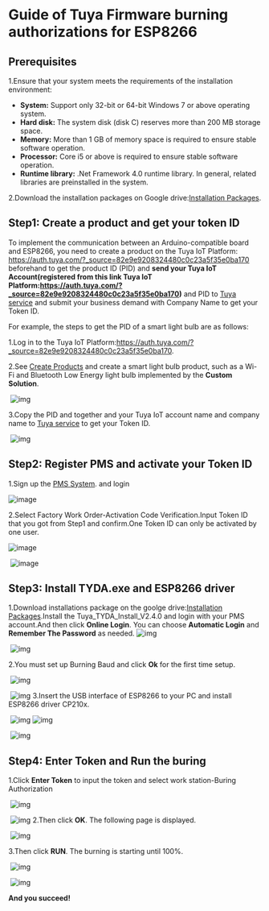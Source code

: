 # Guide of Tuya Firmware burning authorizations for ESP8266

## **Prerequisites**

1.Ensure that your system meets the requirements of the installation environment:

- **System:** Support only 32-bit or 64-bit Windows 7 or above operating system.
- **Hard disk:** The system disk (disk C) reserves more than 200 MB storage space.
- **Memory:** More than 1 GB of memory space is required to ensure stable software operation.
- **Processor:** Core i5 or above is required to ensure stable software operation.
- **Runtime library:** .Net Framework 4.0 runtime library. In general, related libraries are preinstalled in the system.

2.Download the installation packages on Google drive:[Installation Packages](https://drive.google.com/file/d/1SF-rM5qDLaPJiuMHrkqFauVyRXSSHMkj/view?usp=sharing).

## **Step1: Create a product and get your token ID**

To implement the communication between an Arduino-compatible board and ESP8266, you need to create a product on the Tuya IoT Platform: https://auth.tuya.com/?_source=82e9e9208324480c0c23a5f35e0ba170 beforehand to get the product ID (PID) and **send your Tuya IoT Account(registered from this link Tuya IoT Platform:https://auth.tuya.com/?_source=82e9e9208324480c0c23a5f35e0ba170)** and PID to [Tuya service](https://service.console.tuya.com/8/2/list?_source=c5965e0f53c87ba9d0eb99af0f4b124f) and submit your business demand with Company Name to get your Token ID.

For example, the steps to get the PID of a smart light bulb are as follows:

1.Log in to the Tuya IoT Platform:https://auth.tuya.com/?_source=82e9e9208324480c0c23a5f35e0ba170.

2.See [Create Products](https://developer.tuya.com/en/docs/iot/configure-in-platform/create-product/create-product?id=K914jp1ijtsfe&_source=50928cbf6f24a08532deb76fba853312) and create a smart light bulb product, such as a Wi-Fi and Bluetooth Low Energy light bulb implemented by the **Custom Solution**.

​            ![img](https://wdcdn.qpic.cn/MTY4ODg1MDI5OTc1MTU0MA_98445_z15VKr6xpjTUnqfl_1622537406?sign=1622793067-1098864985-0-dfc249c0f64fb99722f2ba11f7f3e7f3)            

3.Copy the PID and together and your Tuya IoT account name and company name to [Tuya service](https://service.console.tuya.com/8/2/list?_source=c5965e0f53c87ba9d0eb99af0f4b124f) to get your Token ID.

​            ![img](https://wdcdn.qpic.cn/MTY4ODg1MDI5OTc1MTU0MA_141539_yiCzfG1entSTaR4D_1622537406?sign=1622793067-889732388-0-08ad5e9320af9dfe4ec6ffb5f57de7e9)            

## 

## **Step2: Register PMS and activate your Token ID**

1.Sign up the [PMS System](https://pms.tuya.com/en/login?_source=13efde86f8c2306108c691615a0ff592). and login

![image](https://user-images.githubusercontent.com/85163056/134649821-28b78d31-3837-47c7-a066-e5daba225ad8.png)
        

2.Select Factory Work Order-Activation Code Verification.Input Token ID that you got from Step1 and confirm.One Token ID can only be activated by one user.

​![image](https://user-images.githubusercontent.com/85163056/134650674-b3bfa3e9-bd3c-4be1-8303-4cf744d235eb.png)
         

​ ![image](https://user-images.githubusercontent.com/85163056/134650818-3dcba34c-cb28-4032-9a75-99e87a09100c.png)
     

## **Step3: Install TYDA.exe and ESP8266 driver**

1.Download installations package on the goolge drive:[Installation Packages](https://drive.google.com/file/d/1SF-rM5qDLaPJiuMHrkqFauVyRXSSHMkj/view?usp=sharing).Install the Tuya_TYDA_Install_V2.4.0 and login with your PMS account.And then click **Online Login**. You can choose **Automatic Login** and **Remember The Password** as needed.            ![img](https://wdcdn.qpic.cn/MTY4ODg1MDI5OTc1MTU0MA_964731_lSPvV28fVl6XI426_1622540841?sign=1622793067-1936010714-0-3b5467f4a41730cfb97703faba288480)            

​            ![img](https://wdcdn.qpic.cn/MTY4ODg1MDI5OTc1MTU0MA_35721_Xxh0BuJNM7sRoEjf_1622541194?sign=1622793067-1517377812-0-e3469255bfae162c96eda55143f4b455)            

2.You must set up Burning Baud and click **Ok** for the first time setup.

​            ![img](https://wdcdn.qpic.cn/MTY4ODg1MDI5OTc1MTU0MA_944052_LAC8vqOUPzl5Kgeh_1622541595?sign=1622793067-875234491-0-bc4371b5e072f480b0c626bc67fb9fe3)            

​            ![img](https://wdcdn.qpic.cn/MTY4ODg1MDI5OTc1MTU0MA_399248_wvvlLX_kqg9zxWw5_1622541683?sign=1622793067-1735812612-0-00da2465247c076ad2b27f4525730097)            3.Insert the USB interface of ESP8266 to your PC and install ESP8266 driver CP210x.

​            ![img](https://wdcdn.qpic.cn/MTY4ODg1MDI5OTc1MTU0MA_734314_EHt-H-KmgsTV0-AS_1622542052?sign=1622793067-492742480-0-8e33d0655640822b4f92be839deddd5a)                        ![img](https://wdcdn.qpic.cn/MTY4ODg1MDI5OTc1MTU0MA_769872_GkHFxs2Zz79s7-8z_1622542100?sign=1622793067-303934701-0-d356fbbfaea8f951939ecf6a2689bf50)            

​            ![img](https://wdcdn.qpic.cn/MTY4ODg1MDI5OTc1MTU0MA_56200_amlpQlXLVGAPt4Zi_1622542224?sign=1622793067-510578838-0-bbe828d28d1ee9e167b3b727b792029a)            

## **Step4: Enter Token and Run the buring**

1.Click **Enter Token** to input the token and select work station-Buring Authorization

​            ![img](https://wdcdn.qpic.cn/MTY4ODg1MDI5OTc1MTU0MA_550666_t3DIsBHiU8teQ4E__1622542371?sign=1622793067-129642166-0-afb303d66a9b7fcae627055cfeaef4fe)            

​            ![img](https://wdcdn.qpic.cn/MTY4ODg1MDI5OTc1MTU0MA_193091_Q9CGFECFCbBk7wDh_1622542414?sign=1622793067-1453098685-0-6657dde2bbcb9814cb4e1a0bcd0ba5c1)            2.Then click **OK**. The following page is displayed.

​            ![img](https://wdcdn.qpic.cn/MTY4ODg1MDI5OTc1MTU0MA_342336_jIaqI7KZJAjFXAHQ_1622542739?sign=1622793067-2029043656-0-82437e3fd84d9ae901647dc202f19287)            

3.Then click **RUN**. The burning is starting until 100%.

​            ![img](https://wdcdn.qpic.cn/MTY4ODg1MDI5OTc1MTU0MA_404105_A2RSKOdIV5HROQJg_1622542831?sign=1622793067-952574128-0-466fdf065859c5617773d0e6007ef475)            

​            ![img](https://wdcdn.qpic.cn/MTY4ODg1MDI5OTc1MTU0MA_207252_vr_EOtD41rB-Tgh7_1622542932?sign=1622793067-178909625-0-8ab43686479f07bed8d0289a40929a23)            

**And you succeed!** 
